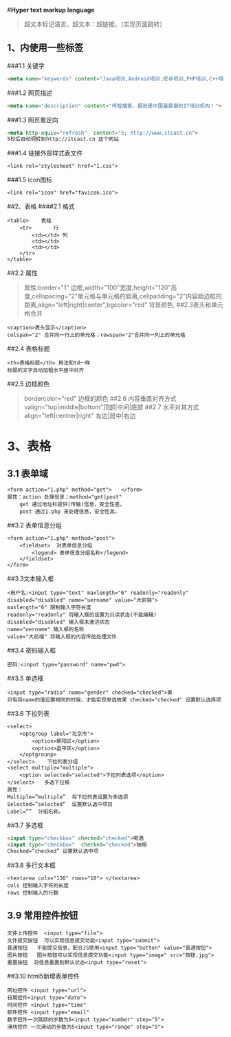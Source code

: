 #**Hyper text markup language**
 >超文本标记语言。超文本：超链接。（实现页面跳转）
## 1、<head>内使用一些标签
###1.1 关键字
```html
<meta name="keywords" content="Java培训,Android培训,安卓培训,PHP培训,C++培训,iOS培训,网页设计培训,平面设计培训,UI设计培训,游戏开发培训,移动开发培训,网络营销培训,web前端培训">
```
###1.2 网页描述
```html
<meta name="description" content="传智播客，据说是中国最靠谱的IT培训机构！">
```
###1.3 网页重定向
```html
<meta http-equiv="refresh"  content="5; http://www.itcast.cn">
5秒后自动调转到http://itcast.cn 这个网站
```
###1.4 链接外部样式表文件
```
<link rel="stylesheet" href="1.css">
```
###1.5 icon图标
```
<link rel="icon" href="favicon.ico"> 
```
##2、表格
####2.1 格式
```
<table>    表格
    <tr>       行
        <td></td> 列
        <td></td>
        <td></td>
    </tr>
</table>
```
##2.2 属性
>属性:border="1" 边框,width="100"宽度,height="120"高度,cellspacing="2"单元格与单元格的距离,cellpadding="2"内容距边框的距离,align="left|right|center",bgcolor="red" 背景颜色,
##2.3表头和单元格合并
```
<caption>表头显示</caption>  
colspan="2" 合并同一行上的单元格；rowspan="2"合并同一列上的单元格
```
##2.4 表格标题
```
<th>表格标题</th> 用法和td一样
标题的文字自动加粗水平居中对齐
```
##2.5 边框颜色
>bordercolor="red" 边框的颜色
##2.6 内容垂直对齐方式
>valign="top|middle|bottom"顶部|中间|底部
##2.7 水平对其方式
>align="left|centrer|right" 左边|居中|右边
# 3、表格
## 3.1 表单域
```
<form action="1.php" method="get">   </form>
属性：action 处理信息；method="get|post"
    get 通过地址栏提供(传输)信息，安全性差。
    post 通过1.php 来处理信息，安全性高。
```
##3.2 表单信息分组
```
<form action="1.php" method="post">
    <fieldset>  对表单信息分组
        <legend> 表单信息分组名称</legend>
    </fieldset>
</form>
```
##3.3文本输入框
```
<用户名:<input type="text" maxlength="6" readonly="readonly" disabled="disabled" name="uername" value="大前端">
maxlength="6" 限制输入字符长度
readonly="readonly" 将输入框的设置为只读状态(不能编辑)
disabled="disabled" 输入框未激活状态
name="uername" 输入框的名称
value="大前端" 将输入框的内容传给处理文件
```
##3.4 密码输入框
```
密码:<input type="password" name="pwd">
```
##3.5 单选框
```
<input type="radio" name="gender" checked="checked">男
只有将name的值设置相同的时候，才能实现单选效果 checked="checked" 设置默认选择项
```
##3.6 下拉列表
```
<select>  
    <optgroup label="北京市">
        <option>朝阳区</option>
        <option>昌平区</option>
    </optgrounp>
</select>    下拉列表分组
<select multiple="multiple">  
    <option selected="selected">下拉列表选项</option>
</select>   多选下拉框
属性：
Multiple=”multiple”  将下拉列表设置为多选项
Selected=”selected”  设置默认选中项目
Label=””  分组名称。

```
##3.7 多选框
```html
<input type="checkbox" checked="checked">喝酒
<input type="checkbox"  checked="checked">抽烟
Checked=”checked” 设置默认选中项
```
##3.8 多行文本框
```
<textarea cols="130" rows="10"> </textarea>
cols 控制输入字符的长度
rows 控制输入的行数
```
## 3.9 常用控件按钮
```
文件上传控件  <input type="file">
文件提交按钮  可以实现信息提交功能<input type="submit"> 
普通按钮   不能提交信息，配合JS使用<input type="button" value="普通按钮"> 
图片按钮   图片按钮可以实现信息提交功能<input type="image" src="按钮.jpg"> 
重置按钮  将信息重置到默认状态<input type="reset">﻿​
```
##3.10 html5新增表单控件
```
网址控件 <input type="url">
日期控件<input type="date">
时间控件 <input type="time" 
邮件控件 <input type="email"
数字控件一次跳跃的步数为5<input type="number" step="5">
滑块控件 一次滑动的步数为5<input type="range" step="5"> 
```


 
 